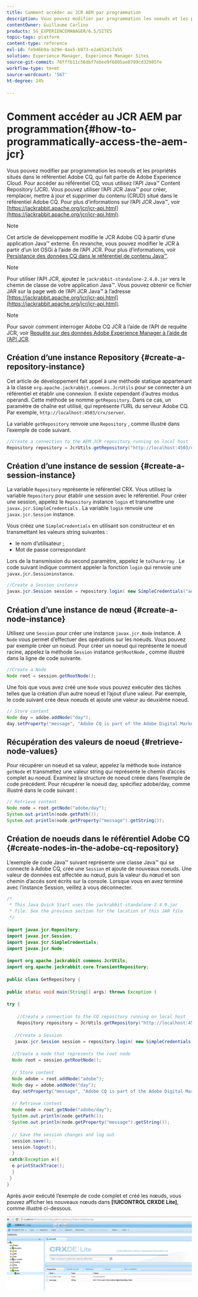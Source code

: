 ```yaml
---
title: Comment accéder au JCR AEM par programmation
description: Vous pouvez modifier par programmation les noeuds et les propriétés situés dans le référentiel AEM, qui fait partie de Adobe Experience Cloud.
contentOwner: Guillaume Carlino
products: SG_EXPERIENCEMANAGER/6.5/SITES
topic-tags: platform
content-type: reference
exl-id: fe946b9a-b29e-4aa5-b973-e2a652417a55
solution: Experience Manager, Experience Manager Sites
source-git-commit: 76fffb11c56dbf7ebee9f6805ae0799cd32985fe
workflow-type: tm+mt
source-wordcount: '567'
ht-degree: 24%

---
```


# Comment accéder au JCR AEM par programmation{#how-to-programmatically-access-the-aem-jcr}

Vous pouvez modifier par programmation les noeuds et les propriétés situés dans le référentiel Adobe CQ, qui fait partie de Adobe Experience Cloud. Pour accéder au référentiel CQ, vous utilisez l’API Java™ Content Repository (JCR). Vous pouvez utiliser l’API JCR Java™ pour créer, remplacer, mettre à jour et supprimer du contenu (CRUD) situé dans le référentiel Adobe CQ. Pour plus d’informations sur l’API JCR Java™, voir [https://jackrabbit.apache.org/jcr/jcr-api.html](https://jackrabbit.apache.org/jcr/jcr-api.html).

>[!NOTE]
>
>Cet article de développement modifie le JCR Adobe CQ à partir d’une application Java™ externe. En revanche, vous pouvez modifier le JCR à partir d’un lot OSGi à l’aide de l’API JCR. Pour plus d’informations, voir [Persistance des données CQ dans le référentiel de contenu Java™](https://experienceleague.adobe.com/docs/experience-manager-learn/getting-started-wknd-tutorial-develop/overview.html?lang=fr).

>[!NOTE]
>
>Pour utiliser l’API JCR, ajoutez le `jackrabbit-standalone-2.4.0.jar` vers le chemin de classe de votre application Java™. Vous pouvez obtenir ce fichier JAR sur la page web de l’API JCR Java™ à l’adresse [https://jackrabbit.apache.org/jcr/jcr-api.html](https://jackrabbit.apache.org/jcr/jcr-api.html).

>[!NOTE]
>
>Pour savoir comment interroger Adobe CQ JCR à l’aide de l’API de requête JCR, voir [Requête sur des données Adobe Experience Manager à l’aide de l’API JCR](https://helpx.adobe.com/fr/experience-manager/using/querying-experience-manager-data-using1.html).

## Création d’une instance Repository {#create-a-repository-instance}

Cet article de développement fait appel à une méthode statique appartenant à la classe `org.apache.jackrabbit.commons.JcrUtils` pour se connecter à un référentiel et établir une connexion. Il existe cependant d’autres modus operandi. Cette méthode se nomme `getRepository`. Dans ce cas, un paramètre de chaîne est utilisé, qui représente l’URL du serveur Adobe CQ. Par exemple, `http://localhost:4503/crx/server`.

La variable `getRepository` renvoie une `Repository` , comme illustré dans l’exemple de code suivant.

```java
//Create a connection to the AEM JCR repository running on local host
Repository repository = JcrUtils.getRepository("http://localhost:4503/crx/server");
```

## Création d’une instance de session {#create-a-session-instance}

La variable `Repository` représente le référentiel CRX. Vous utilisez la variable `Repository` pour établir une session avec le référentiel. Pour créer une session, appelez le `Repository` instance `login` et transmettre une `javax.jcr.SimpleCredentials` . La variable `login` renvoie une `javax.jcr.Session` instance.

Vous créez une `SimpleCredentials` en utilisant son constructeur et en transmettant les valeurs string suivantes :

* le nom d’utilisateur ;
* Mot de passe correspondant

Lors de la transmission du second paramètre, appelez le `toCharArray` . Le code suivant indique comment appeler la fonction `login` qui renvoie une `javax.jcr.Sessioninstance`.

```java
//Create a Session instance
javax.jcr.Session session = repository.login( new SimpleCredentials("admin", "admin".toCharArray()));
```

## Création d’une instance de nœud {#create-a-node-instance}

Utilisez une `Session` pour créer une instance `javax.jcr.Node` instance. A `Node` vous permet d’effectuer des opérations sur les noeuds. Vous pouvez par exemple créer un noeud. Pour créer un noeud qui représente le noeud racine, appelez la méthode `Session` instance `getRootNode` , comme illustré dans la ligne de code suivante.

```java
//Create a Node
Node root = session.getRootNode();
```

Une fois que vous avez créé une `Node` vous pouvez exécuter des tâches telles que la création d’un autre noeud et l’ajout d’une valeur. Par exemple, le code suivant crée deux noeuds et ajoute une valeur au deuxième noeud.

```java
// Store content
Node day = adobe.addNode("day");
day.setProperty("message", "Adobe CQ is part of the Adobe Digital Marketing Suite!");
```

## Récupération des valeurs de noeud {#retrieve-node-values}

Pour récupérer un noeud et sa valeur, appelez la méthode `Node` instance `getNode` et transmettez une valeur string qui représente le chemin d’accès complet au noeud. Examinez la structure de noeud créée dans l’exemple de code précédent. Pour récupérer le noeud day, spécifiez adobe/day, comme illustré dans le code suivant :

```java
// Retrieve content
Node node = root.getNode("adobe/day");
System.out.println(node.getPath());
System.out.println(node.getProperty("message").getString());
```

## Création de noeuds dans le référentiel Adobe CQ {#create-nodes-in-the-adobe-cq-repository}

L’exemple de code Java™ suivant représente une classe Java™ qui se connecte à Adobe CQ, crée une `Session` et ajoute de nouveaux noeuds. Une valeur de données est affectée au nœud, puis la valeur du nœud et son chemin d’accès sont écrits sur la console. Lorsque vous en avez terminé avec l’instance Session, veillez à vous déconnecter.

```java
/*
 * This Java Quick Start uses the jackrabbit-standalone-2.4.0.jar
 * file. See the previous section for the location of this JAR file
 */

import javax.jcr.Repository;
import javax.jcr.Session;
import javax.jcr.SimpleCredentials;
import javax.jcr.Node;

import org.apache.jackrabbit.commons.JcrUtils;
import org.apache.jackrabbit.core.TransientRepository;

public class GetRepository {

public static void main(String[] args) throws Exception {

try {

    //Create a connection to the CQ repository running on local host
    Repository repository = JcrUtils.getRepository("http://localhost:4503/crx/server");

   //Create a Session
   javax.jcr.Session session = repository.login( new SimpleCredentials("admin", "admin".toCharArray()));

  //Create a node that represents the root node
  Node root = session.getRootNode();

  // Store content
  Node adobe = root.addNode("adobe");
  Node day = adobe.addNode("day");
  day.setProperty("message", "Adobe CQ is part of the Adobe Digital Marketing Suite!");

  // Retrieve content
  Node node = root.getNode("adobe/day");
  System.out.println(node.getPath());
  System.out.println(node.getProperty("message").getString());

  // Save the session changes and log out
  session.save();
  session.logout();
  }
 catch(Exception e){
  e.printStackTrace();
  }
 }
}
```

Après avoir exécuté l’exemple de code complet et créé les nœuds, vous pouvez afficher les nouveaux nœuds dans **[!UICONTROL CRXDE Lite]**, comme illustré ci-dessous.

![chlimage_1-68](assets/chlimage_1-68a.png)
